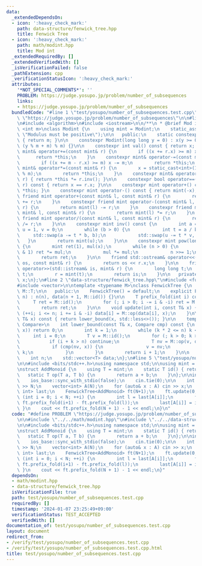 ```yaml
---
data:
  _extendedDependsOn:
  - icon: ':heavy_check_mark:'
    path: data-structure/fenwick_tree.hpp
    title: Fenwick Tree
  - icon: ':heavy_check_mark:'
    path: math/modint.hpp
    title: Mod int
  _extendedRequiredBy: []
  _extendedVerifiedWith: []
  _isVerificationFailed: false
  _pathExtension: cpp
  _verificationStatusIcon: ':heavy_check_mark:'
  attributes:
    '*NOT_SPECIAL_COMMENTS*': ''
    PROBLEM: https://judge.yosupo.jp/problem/number_of_subsequences
    links:
    - https://judge.yosupo.jp/problem/number_of_subsequences
  bundledCode: "#line 1 \"test/yosupo/number_of_subsequences.test.cpp\"\n#define PROBLEM\
    \ \"https://judge.yosupo.jp/problem/number_of_subsequences\"\n\n#line 2 \"math/modint.hpp\"\
    \n#include <algorithm>\n#include <iostream>\n\n/**\n * @brief Mod int\n */\ntemplate\
    \ <int m>\nclass Modint {\n    using mint = Modint;\n    static_assert(m > 0,\
    \ \"Modulus must be positive\");\n\n   public:\n    static constexpr int mod()\
    \ { return m; }\n\n    constexpr Modint(long long y = 0) : x(y >= 0 ? y % m :\
    \ (y % m + m) % m) {}\n\n    constexpr int val() const { return x; }\n\n    constexpr\
    \ mint& operator+=(const mint& r) {\n        if ((x += r.x) >= m) x -= m;\n  \
    \      return *this;\n    }\n    constexpr mint& operator-=(const mint& r) {\n\
    \        if ((x += m - r.x) >= m) x -= m;\n        return *this;\n    }\n    constexpr\
    \ mint& operator*=(const mint& r) {\n        x = static_cast<int>(1LL * x * r.x\
    \ % m);\n        return *this;\n    }\n    constexpr mint& operator/=(const mint&\
    \ r) { return *this *= r.inv(); }\n\n    constexpr bool operator==(const mint&\
    \ r) const { return x == r.x; }\n\n    constexpr mint operator+() const { return\
    \ *this; }\n    constexpr mint operator-() const { return mint(-x); }\n\n    constexpr\
    \ friend mint operator+(const mint& l, const mint& r) {\n        return mint(l)\
    \ += r;\n    }\n    constexpr friend mint operator-(const mint& l, const mint&\
    \ r) {\n        return mint(l) -= r;\n    }\n    constexpr friend mint operator*(const\
    \ mint& l, const mint& r) {\n        return mint(l) *= r;\n    }\n    constexpr\
    \ friend mint operator/(const mint& l, const mint& r) {\n        return mint(l)\
    \ /= r;\n    }\n\n    constexpr mint inv() const {\n        int a = x, b = m,\
    \ u = 1, v = 0;\n        while (b > 0) {\n            int t = a / b;\n       \
    \     std::swap(a -= t * b, b);\n            std::swap(u -= t * v, v);\n     \
    \   }\n        return mint(u);\n    }\n\n    constexpr mint pow(long long n) const\
    \ {\n        mint ret(1), mul(x);\n        while (n > 0) {\n            if (n\
    \ & 1) ret *= mul;\n            mul *= mul;\n            n >>= 1;\n        }\n\
    \        return ret;\n    }\n\n    friend std::ostream& operator<<(std::ostream&\
    \ os, const mint& r) {\n        return os << r.x;\n    }\n\n    friend std::istream&\
    \ operator>>(std::istream& is, mint& r) {\n        long long t;\n        is >>\
    \ t;\n        r = mint(t);\n        return is;\n    }\n\n   private:\n    int\
    \ x;\n};\n#line 2 \"data-structure/fenwick_tree.hpp\"\n#include <functional>\n\
    #include <vector>\n\ntemplate <typename M>\nclass FenwickTree {\n    using T =\
    \ M::T;\n\n   public:\n    FenwickTree() = default;\n    explicit FenwickTree(int\
    \ n) : n(n), data(n + 1, M::id()) {}\n\n    T prefix_fold(int i) const {\n   \
    \     T ret = M::id();\n        for (; i > 0; i -= i & -i) ret = M::op(ret, data[i]);\n\
    \        return ret;\n    }\n\n    void update(int i, const T& x) {\n        for\
    \ (++i; i <= n; i += i & -i) data[i] = M::op(data[i], x);\n    }\n\n    int lower_bound(const\
    \ T& x) const { return lower_bound(x, std::less<>()); }\n\n    template <typename\
    \ Compare>\n    int lower_bound(const T& x, Compare cmp) const {\n        if (!cmp(M::id(),\
    \ x)) return 0;\n        int k = 1;\n        while (k * 2 <= n) k <<= 1;\n   \
    \     int i = 0;\n        T v = M::id();\n        for (; k > 0; k >>= 1) {\n \
    \           if (i + k > n) continue;\n            T nv = M::op(v, data[i + k]);\n\
    \            if (cmp(nv, x)) {\n                v = nv;\n                i +=\
    \ k;\n            }\n        }\n        return i + 1;\n    }\n\n   private:\n\
    \    int n;\n    std::vector<T> data;\n};\n#line 5 \"test/yosupo/number_of_subsequences.test.cpp\"\
    \n\n#include <bits/stdc++.h>\nusing namespace std;\n\nusing mint = Modint<998244353>;\n\
    \nstruct AddMonoid {\n    using T = mint;\n    static T id() { return 0; }\n \
    \   static T op(T a, T b) {\n        return a + b;\n    }\n};\n\nint main() {\n\
    \    ios_base::sync_with_stdio(false);\n    cin.tie(0);\n\n    int N;\n    cin\
    \ >> N;\n    vector<int> A(N);\n    for (auto& x : A) cin >> x;\n    map<int,\
    \ int> last;\n    FenwickTree<AddMonoid> ft(N+1);\n    ft.update(0, 1);\n    for\
    \ (int i = 0; i < N; ++i) {\n        int l = last[A[i]];\n        ft.update(i+1,\
    \ ft.prefix_fold(i+1) - ft.prefix_fold(l));\n        last[A[i]] = i + 1;\n   \
    \ }\n    cout << ft.prefix_fold(N + 1) - 1 << endl;\n}\n"
  code: "#define PROBLEM \"https://judge.yosupo.jp/problem/number_of_subsequences\"\
    \n\n#include \"../../math/modint.hpp\"\n#include \"../../data-structure/fenwick_tree.hpp\"\
    \n\n#include <bits/stdc++.h>\nusing namespace std;\n\nusing mint = Modint<998244353>;\n\
    \nstruct AddMonoid {\n    using T = mint;\n    static T id() { return 0; }\n \
    \   static T op(T a, T b) {\n        return a + b;\n    }\n};\n\nint main() {\n\
    \    ios_base::sync_with_stdio(false);\n    cin.tie(0);\n\n    int N;\n    cin\
    \ >> N;\n    vector<int> A(N);\n    for (auto& x : A) cin >> x;\n    map<int,\
    \ int> last;\n    FenwickTree<AddMonoid> ft(N+1);\n    ft.update(0, 1);\n    for\
    \ (int i = 0; i < N; ++i) {\n        int l = last[A[i]];\n        ft.update(i+1,\
    \ ft.prefix_fold(i+1) - ft.prefix_fold(l));\n        last[A[i]] = i + 1;\n   \
    \ }\n    cout << ft.prefix_fold(N + 1) - 1 << endl;\n}"
  dependsOn:
  - math/modint.hpp
  - data-structure/fenwick_tree.hpp
  isVerificationFile: true
  path: test/yosupo/number_of_subsequences.test.cpp
  requiredBy: []
  timestamp: '2024-01-07 23:25:49+09:00'
  verificationStatus: TEST_ACCEPTED
  verifiedWith: []
documentation_of: test/yosupo/number_of_subsequences.test.cpp
layout: document
redirect_from:
- /verify/test/yosupo/number_of_subsequences.test.cpp
- /verify/test/yosupo/number_of_subsequences.test.cpp.html
title: test/yosupo/number_of_subsequences.test.cpp
---
```

